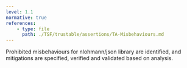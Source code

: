 ```yaml
---
level: 1.1
normative: true
references:
    - type: file
      path: ./TSF/trustable/assertions/TA-Misbehaviours.md
---
```


Prohibited misbehaviours for nlohmann/json library are identified, and mitigations are specified, verified and validated based on analysis.

